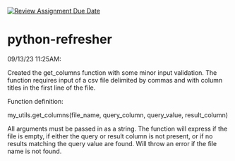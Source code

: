 [![Review Assignment Due Date](https://classroom.github.com/assets/deadline-readme-button-24ddc0f5d75046c5622901739e7c5dd533143b0c8e959d652212380cedb1ea36.svg)](https://classroom.github.com/a/oQi7O4AA)
# python-refresher

09/13/23 11:25AM:

Created the get_columns function with some minor input validation. The function requires input of a csv file delimited by commas and with column titles in the first line of the file.

Function definition:

my_utils.get_columns(file_name, query_column, query_value, result_column)

All arguments must be passed in as a string. The function will express if the file is empty, if either the query or result column is not present, or if no results matching the query value are found. Will throw an error if the file name is not found.